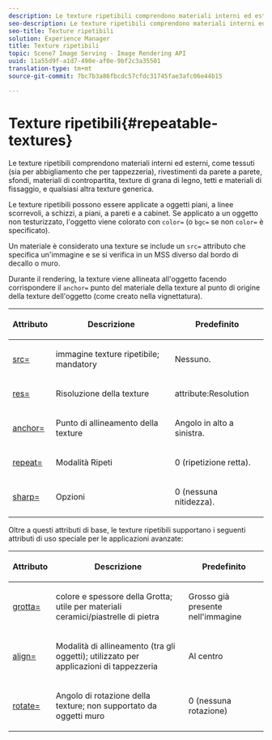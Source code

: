 ```yaml
---
description: Le texture ripetibili comprendono materiali interni ed esterni, come tessuti (sia per abbigliamento che per tappezzeria), rivestimenti da parete a parete, sfondi, materiali di contropartita, texture di grana di legno, tetti e materiali di fissaggio, e qualsiasi altra texture generica.
seo-description: Le texture ripetibili comprendono materiali interni ed esterni, come tessuti (sia per abbigliamento che per tappezzeria), rivestimenti da parete a parete, sfondi, materiali di contropartita, texture di grana di legno, tetti e materiali di fissaggio, e qualsiasi altra texture generica.
seo-title: Texture ripetibili
solution: Experience Manager
title: Texture ripetibili
topic: Scene7 Image Serving - Image Rendering API
uuid: 11a55d9f-a1d7-490e-af0e-9bf2c3a35501
translation-type: tm+mt
source-git-commit: 7bc7b3a86fbcdc57cfdc31745fae3afc06e44b15

---
```



# Texture ripetibili{#repeatable-textures}

Le texture ripetibili comprendono materiali interni ed esterni, come tessuti (sia per abbigliamento che per tappezzeria), rivestimenti da parete a parete, sfondi, materiali di contropartita, texture di grana di legno, tetti e materiali di fissaggio, e qualsiasi altra texture generica.

Le texture ripetibili possono essere applicate a oggetti piani, a linee scorrevoli, a schizzi, a piani, a pareti e a cabinet. Se applicato a un oggetto non testurizzato, l&#39;oggetto viene colorato con `color=` (o `bgc=` se non `color=` è specificato).

Un materiale è considerato una texture se include un `src=` attributo che specifica un&#39;immagine e se si verifica in un MSS diverso dal bordo di decallo o muro.

Durante il rendering, la texture viene allineata all&#39;oggetto facendo corrispondere il `anchor=` punto del materiale della texture al punto di origine della texture dell&#39;oggetto (come creato nella vignettatura).

<table id="table_992A6E93E4274B598A236F8F728F017A"> 
 <thead> 
  <tr> 
   <th colname="col1" class="entry"> <p>Attributo </p> </th> 
   <th colname="col2" class="entry"> <p>Descrizione </p> </th> 
   <th colname="col3" class="entry"> <p>Predefinito </p> </th> 
  </tr> 
 </thead>
 <tbody> 
  <tr> 
   <td colname="col1"> <p> <a href="../../../../../../ir-api/http-protocol/image-rendering-api-ref/c-ir-http-protocol-ref/c-ir-http-protocol-command-reference/r-ir-src.md#reference-62c98abad22149d68d405ed6aaff8272" type="reference" format="dita" scope="local"> <span class="codeph"> src= </span></a> </p> </td> 
   <td colname="col2"> <p>immagine texture ripetibile; mandatory </p> </td> 
   <td colname="col3"> <p>Nessuno. </p> </td> 
  </tr> 
  <tr> 
   <td colname="col1"> <p> <a href="../../../../../../ir-api/http-protocol/image-rendering-api-ref/c-ir-http-protocol-ref/c-ir-http-protocol-command-reference/r-ir-res.md#reference-0ad9de8887144c83a6db97b4994f7c04" type="reference" format="dita" scope="local"> <span class="codeph"> res= </span></a> </p> </td> 
   <td colname="col2"> <p>Risoluzione della texture </p> </td> 
   <td colname="col3"> <span class="codeph"> attribute:Resolution </span> </td> 
  </tr> 
  <tr> 
   <td colname="col1"> <p> <a href="../../../../../../ir-api/http-protocol/image-rendering-api-ref/c-ir-http-protocol-ref/c-ir-http-protocol-command-reference/r-ir-http-anchor.md#reference-d53923d785c9442997dc7f2199524c26" type="reference" format="dita" scope="local"> <span class="codeph"> anchor= </span></a> </p> </td> 
   <td colname="col2"> <p>Punto di allineamento della texture </p> </td> 
   <td colname="col3"> <p>Angolo in alto a sinistra. </p> </td> 
  </tr> 
  <tr> 
   <td colname="col1"> <p> <a href="../../../../../../ir-api/http-protocol/image-rendering-api-ref/c-ir-http-protocol-ref/c-ir-http-protocol-command-reference/r-ir-http-repeat.md#reference-37749da8233f42599ecf4731055fb7d8" type="reference" format="dita" scope="local"> <span class="codeph"> repeat= </span></a> </p> </td> 
   <td colname="col2"> <p>Modalità Ripeti </p> </td> 
   <td colname="col3"> <p>0 (ripetizione retta). </p> </td> 
  </tr> 
  <tr> 
   <td colname="col1"> <p> <a href="../../../../../../ir-api/http-protocol/image-rendering-api-ref/c-ir-http-protocol-ref/c-ir-http-protocol-command-reference/r-ir-http-sharp.md#reference-acdd87f6b5de4e3a85e5d3c03022a35a" type="reference" format="dita" scope="local"> <span class="codeph"> sharp= </span></a> </p> </td> 
   <td colname="col2"> <p>Opzioni </p> </td> 
   <td colname="col3"> <p>0 (nessuna nitidezza). </p> </td> 
  </tr> 
 </tbody> 
</table>

Oltre a questi attributi di base, le texture ripetibili supportano i seguenti attributi di uso speciale per le applicazioni avanzate:

<table id="table_A97365804CB143DEB31F26A65DA3CE04"> 
 <thead> 
  <tr> 
   <th colname="col1" class="entry"> <p>Attributo </p> </th> 
   <th colname="col2" class="entry"> <p>Descrizione </p> </th> 
   <th colname="col3" class="entry"> <p>Predefinito </p> </th> 
  </tr> 
 </thead>
 <tbody> 
  <tr> 
   <td colname="col1"> <p> <a href="../../../../../../ir-api/http-protocol/image-rendering-api-ref/c-ir-http-protocol-ref/c-ir-http-protocol-command-reference/r-ir-grout.md#reference-73651cbbbc344adba2626ef950d3672a" type="reference" format="dita" scope="local"> <span class="codeph"> grotta= </span></a> </p> </td> 
   <td colname="col2"> <p>colore e spessore della Grotta; utile per materiali ceramici/piastrelle di pietra </p> </td> 
   <td colname="col3"> <p>Grosso già presente nell'immagine </p> </td> 
  </tr> 
  <tr> 
   <td colname="col1"> <p> <a href="../../../../../../ir-api/http-protocol/image-rendering-api-ref/c-ir-http-protocol-ref/c-ir-http-protocol-command-reference/r-ir-align.md#reference-4d63baa522ce42f9b15167ba34c5c6a7" type="reference" format="dita" scope="local"> <span class="codeph"> align= </span></a> </p> </td> 
   <td colname="col2"> <p>Modalità di allineamento (tra gli oggetti); utilizzato per applicazioni di tappezzeria </p> </td> 
   <td colname="col3"> <p>Al centro </p> </td> 
  </tr> 
  <tr> 
   <td colname="col1"> <p> <a href="../../../../../../ir-api/http-protocol/image-rendering-api-ref/c-ir-http-protocol-ref/c-ir-http-protocol-command-reference/r-ir-rotate.md#reference-3745d74a913e4065b7ac009fb4fd9e3c" type="reference" format="dita" scope="local"> <span class="codeph"> rotate= </span> </a> </p> </td> 
   <td colname="col2"> <p>Angolo di rotazione della texture; non supportato da oggetti muro </p> </td> 
   <td colname="col3"> <p>0 (nessuna rotazione) </p> </td> 
  </tr> 
 </tbody> 
</table>

